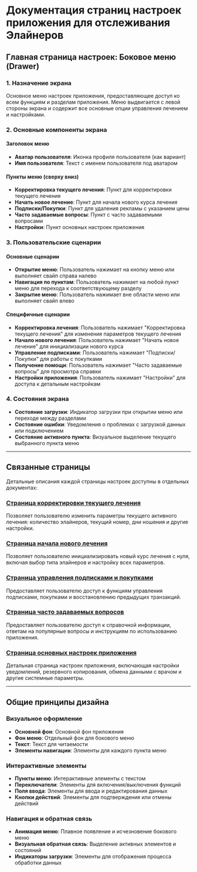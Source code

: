 # Документация страниц настроек приложения для отслеживания Элайнеров


## Главная страница настроек: Боковое меню (Drawer)

### 1. Назначение экрана
Основное меню настроек приложения, предоставляющее доступ ко всем функциям и разделам приложения. 
Меню выдвигается с левой стороны экрана и содержит все основные опции управления лечением и настройками.

### 2. Основные компоненты экрана

#### Заголовок меню
- **Аватар пользователя**: Иконка профиля пользователя (как вариант)
- **Имя пользователя**: Текст с именем пользователя под аватаром 

#### Пункты меню (сверху вниз)
- **Корректировка текущего лечения**: Пункт для корректировки текущего лечения 
- **Начать новое лечение**: Пункт для начала нового курса лечения 
- **Подписки/Покупки**: Пункт для удаления рекламы с указанием цены
- **Часто задаваемые вопросы**: Пункт с часто задаваемыми вопросами
- **Настройки**: Пункт основных настроек приложения

### 3. Пользовательские сценарии

#### Основные сценарии
- **Открытие меню**: Пользователь нажимает на кнопку меню или выполняет свайп справа налево
- **Навигация по пунктам**: Пользователь нажимает на любой пункт меню для перехода к соответствующему разделу
- **Закрытие меню**: Пользователь нажимает вне области меню или выполняет свайп влево

#### Специфичные сценарии
- **Корректировка лечения**: Пользователь нажимает "Корректировка текущего лечения" для изменения параметров текущего лечения
- **Начало нового лечения**: Пользователь нажимает "Начать новое лечение" для инициализации нового курса
- **Управление подписками**: Пользователь нажимает "Подписки/Покупки" для работы с покупками
- **Получение помощи**: Пользователь нажимает "Часто задаваемые вопросы" для просмотра справки
- **Настройки приложения**: Пользователь нажимает "Настройки" для доступа к детальным настройкам

### 4. Состояния экрана
- **Состояние загрузки**: Индикатор загрузки при открытии меню или переходе между разделами
- **Состояние ошибки**: Уведомления о проблемах с загрузкой данных или подключением
- **Состояние активного пункта**: Визуальное выделение текущего выбранного пункта меню

---

## Связанные страницы

Детальные описания каждой страницы настроек доступны в отдельных документах:

### [Страница корректировки текущего лечения](adjust_current_treatment_page.md)
Позволяет пользователю изменить параметры текущего активного лечения: количество элайнеров, текущий номер, дни ношения и другие настройки.

### [Страница начала нового лечения](../first_entry_settings.md)
Позволяет пользователю инициализировать новый курс лечения с нуля, включая выбор типа элайнеров и настройку всех параметров.

### [Страница управления подписками и покупками](subscriptions_purchases_page.md)
Предоставляет пользователю доступ к функциям управления подписками, покупками и восстановлению предыдущих транзакций.

### [Страница часто задаваемых вопросов](frequently_asked_questions_page.md)
Предоставляет пользователю доступ к справочной информации, ответам на популярные вопросы и инструкциям по использованию приложения.

### [Страница основных настроек приложения](main_settings_page.md)
Детальная страница настроек приложения, включающая настройки уведомлений, резервного копирования, обмена данными с врачом и другие системные параметры.

---

## Общие принципы дизайна

### Визуальное оформление
- **Основной фон**: Основной фон приложения
- **Фон меню**: Отдельный фон для бокового меню
- **Текст**: Текст для читаемости
- **Элементы навигации**: Элементы для каждого пункта меню

### Интерактивные элементы
- **Пункты меню**: Интерактивные элементы с текстом
- **Переключатели**: Элементы для включения/выключения функций
- **Поля ввода**: Элементы для ввода и редактирования данных
- **Кнопки действий**: Элементы для подтверждения или отмены действий

### Навигация и обратная связь
- **Анимация меню**: Плавное появление и исчезновение бокового меню
- **Визуальная обратная связь**: Выделение активных элементов и состояний
- **Индикаторы загрузки**: Элементы для отображения процесса обработки данных